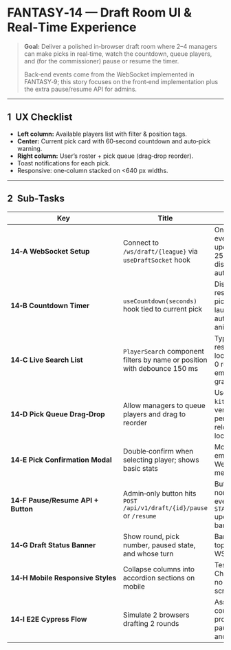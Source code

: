 # FANTASY‑14 — Draft Room UI & Real‑Time Experience

> **Goal:** Deliver a polished in‑browser draft room where 2–4 managers can make picks in real‑time, watch the countdown, queue players, and (for the commissioner) pause or resume the timer.
>
> Back‑end events come from the WebSocket implemented in FANTASY‑9; this story focuses on the front‑end implementation plus the extra pause/resume API for admins.

---

## 1  UX Checklist

* **Left column:** Available players list with filter & position tags.
* **Center:** Current pick card with 60‑second countdown and auto‑pick warning.
* **Right column:** User’s roster + pick queue (drag‑drop reorder).
* Toast notifications for each pick.
* Responsive: one‑column stacked on <640 px widths.

---

## 2  Sub‑Tasks

| Key                                | Title                                                                     | What / Why                                                                               | Acceptance Criteria |
| ---------------------------------- | ------------------------------------------------------------------------- | ---------------------------------------------------------------------------------------- | ------------------- |
| **14‑A WebSocket Setup**           | Connect to `/ws/draft/{league}` via `useDraftSocket` hook                 | On “PICK\_MADE” event, state updates within 250 ms locally; disconnect → auto‑reconnect. |                     |
| **14‑B Countdown Timer**           | `useCountdown(seconds)` hook tied to current pick                         | Displays mm\:ss; resets on new pick; at 0 launches auto‑pick animation.                  |                     |
| **14‑C Live Search List**          | `PlayerSearch` component filters by name or position with debounce 150 ms | Typing returns results in <50 ms local dev; 0 results shows empty‑state graphic.         |                     |
| **14‑D Pick Queue Drag‑Drop**      | Allow managers to queue players and drag to reorder                       | Uses `@dnd-kit/core`; unit test verifies order persists after reload via localStorage.   |                     |
| **14‑E Pick Confirmation Modal**   | Double‑confirm when selecting player; shows basic stats                   | Modal closes & emits `PICK` event WebSocket message.                                     |                     |
| **14‑F Pause/Resume API + Button** | Admin‑only button hits `POST /api/v1/draft/{id}/pause` or `/resume`       | Button hidden for non‑admins; WS event `STATUS_PAUSED` updates UI banner.                |                     |
| **14‑G Draft Status Banner**       | Show round, pick number, paused state, and whose turn                     | Banner sticky at top; updates via WS.                                                    |                     |
| **14‑H Mobile Responsive Styles**  | Collapse columns into accordion sections on mobile                        | Tested with Chrome DevTools; no horizontal scroll.                                       |                     |
| **14‑I E2E Cypress Flow**          | Simulate 2 browsers drafting 2 rounds                                     | Asserts countdown, pick propagation, pause/resume, and queue.                            |                     |
